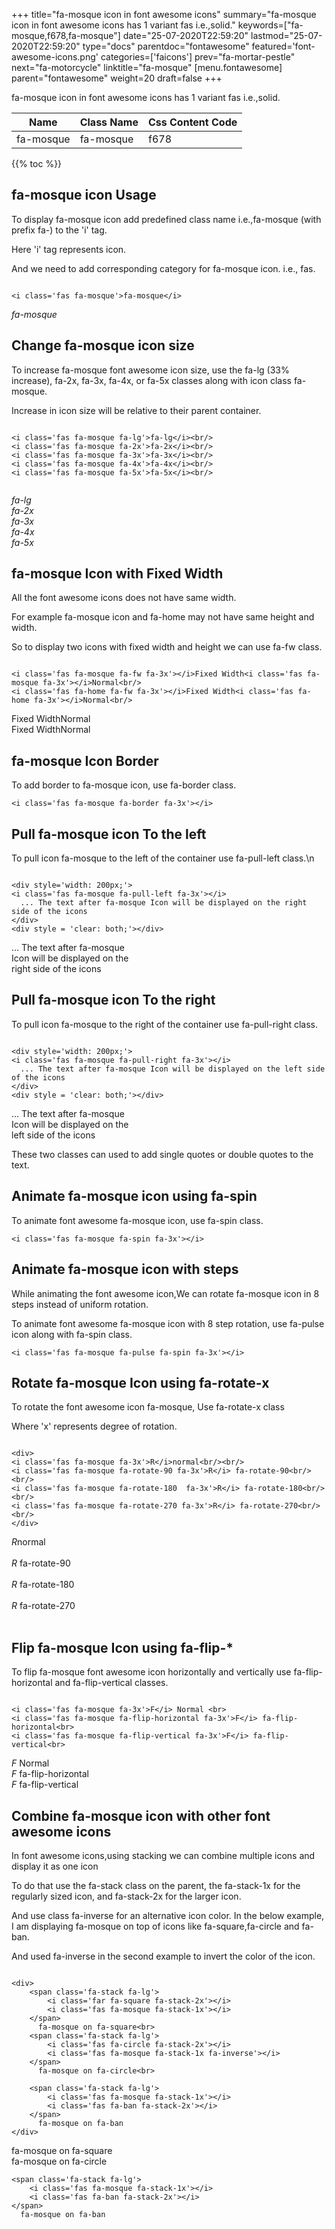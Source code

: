 +++
title="fa-mosque icon in font awesome icons"
summary="fa-mosque icon in font awesome icons has 1 variant fas i.e.,solid."
keywords=["fa-mosque,f678,fa-mosque"]
date="25-07-2020T22:59:20"
lastmod="25-07-2020T22:59:20"
type="docs"
parentdoc="fontawesome"
featured='font-awesome-icons.png'
categories=['faicons']
prev="fa-mortar-pestle"
next="fa-motorcycle"
linktitle="fa-mosque"
[menu.fontawesome]
parent="fontawesome"
weight=20
draft=false
+++


fa-mosque icon in font awesome icons has 1 variant fas i.e.,solid.

<div class='table-responsive'><table class='table'><thead><tr><th>Name</th><th>Class Name</th><th>Css Content Code</th></tr></thead><tbody><tr><td>fa-mosque</td><td>fa-mosque</td><td>f678</td></tr></tbody></table></div>


{{% toc %}}


## fa-mosque icon Usage

To display fa-mosque icon add predefined class name i.e.,fa-mosque (with prefix fa-) to the 'i' tag.

Here 'i' tag represents icon.

And we need to add corresponding category for fa-mosque icon. i.e., fas.


```

<i class='fas fa-mosque'>fa-mosque</i>
```

<i class='fas fa-mosque'>fa-mosque</i>




## Change fa-mosque icon size
To increase fa-mosque font awesome icon size, use the fa-lg (33% increase), fa-2x, fa-3x, fa-4x, or fa-5x classes along with icon class fa-mosque.

Increase in icon size will be relative to their parent container. 

```

<i class='fas fa-mosque fa-lg'>fa-lg</i><br/>
<i class='fas fa-mosque fa-2x'>fa-2x</i><br/>
<i class='fas fa-mosque fa-3x'>fa-3x</i><br/>
<i class='fas fa-mosque fa-4x'>fa-4x</i><br/>
<i class='fas fa-mosque fa-5x'>fa-5x</i><br/>
            
```

<i class='fas fa-mosque fa-lg'>fa-lg</i><br/>
<i class='fas fa-mosque fa-2x'>fa-2x</i><br/>
<i class='fas fa-mosque fa-3x'>fa-3x</i><br/>
<i class='fas fa-mosque fa-4x'>fa-4x</i><br/>
<i class='fas fa-mosque fa-5x'>fa-5x</i><br/>
            



## fa-mosque Icon with Fixed Width 

All the font awesome icons does not have same width.

For example fa-mosque icon and fa-home may not have same height and width.

So to display two icons with fixed width and height we can use fa-fw class.


```

<i class='fas fa-mosque fa-fw fa-3x'></i>Fixed Width<i class='fas fa-mosque fa-3x'></i>Normal<br/>
<i class='fas fa-home fa-fw fa-3x'></i>Fixed Width<i class='fas fa-home fa-3x'></i>Normal<br/>
```

<i class='fas fa-mosque fa-fw fa-3x'></i>Fixed Width<i class='fas fa-mosque fa-3x'></i>Normal<br/>
<i class='fas fa-home fa-fw fa-3x'></i>Fixed Width<i class='fas fa-home fa-3x'></i>Normal<br/>



## fa-mosque Icon Border 

To add border to fa-mosque icon, use fa-border class.


```
<i class='fas fa-mosque fa-border fa-3x'></i>

```
<i class='fas fa-mosque fa-border fa-3x'></i>





## Pull fa-mosque icon To the left

To pull icon fa-mosque to the left of the container use fa-pull-left class.\n

```

<div style='width: 200px;'>
<i class='fas fa-mosque fa-pull-left fa-3x'></i>
  ... The text after fa-mosque Icon will be displayed on the right side of the icons
</div>
<div style = 'clear: both;'></div>
```

<div style='width: 200px;'>
<i class='fas fa-mosque fa-pull-left fa-3x'></i>
  ... The text after fa-mosque Icon will be displayed on the right side of the icons
</div>
<div style = 'clear: both;'></div>




## Pull fa-mosque icon To the right
To pull icon fa-mosque to the right of the container use fa-pull-right class.

```

<div style='width: 200px;'>
<i class='fas fa-mosque fa-pull-right fa-3x'></i>
  ... The text after fa-mosque Icon will be displayed on the left side of the icons
</div>
<div style = 'clear: both;'></div>
```

<div style='width: 200px;'>
<i class='fas fa-mosque fa-pull-right fa-3x'></i>
  ... The text after fa-mosque Icon will be displayed on the left side of the icons
</div>
<div style = 'clear: both;'></div>

These two classes can used to add single quotes or double quotes to the text.


## Animate fa-mosque icon using fa-spin
To animate font awesome fa-mosque icon, use fa-spin class.

```
<i class='fas fa-mosque fa-spin fa-3x'></i>
```
<i class='fas fa-mosque fa-spin fa-3x'></i>




## Animate fa-mosque icon with steps
While animating the font awesome icon,We can rotate fa-mosque icon in 8 steps instead of uniform rotation.

To animate font awesome fa-mosque icon with 8 step rotation, use fa-pulse icon along with fa-spin class.


```
<i class='fas fa-mosque fa-pulse fa-spin fa-3x'></i>

```
<i class='fas fa-mosque fa-pulse fa-spin fa-3x'></i>





## Rotate fa-mosque Icon using fa-rotate-x
To rotate the font awesome icon fa-mosque, Use fa-rotate-x class

Where 'x' represents degree of rotation.


```

<div>
<i class='fas fa-mosque fa-3x'>R</i>normal<br/><br/>
<i class='fas fa-mosque fa-rotate-90 fa-3x'>R</i> fa-rotate-90<br/><br/> 
<i class='fas fa-mosque fa-rotate-180  fa-3x'>R</i> fa-rotate-180<br/><br/> 
<i class='fas fa-mosque fa-rotate-270 fa-3x'>R</i> fa-rotate-270<br/><br/>
</div>
```

<div>
<i class='fas fa-mosque fa-3x'>R</i>normal<br/><br/>
<i class='fas fa-mosque fa-rotate-90 fa-3x'>R</i> fa-rotate-90<br/><br/> 
<i class='fas fa-mosque fa-rotate-180  fa-3x'>R</i> fa-rotate-180<br/><br/> 
<i class='fas fa-mosque fa-rotate-270 fa-3x'>R</i> fa-rotate-270<br/><br/>
</div>




## Flip fa-mosque Icon using fa-flip-*
To flip fa-mosque font awesome icon horizontally and vertically use fa-flip-horizontal and fa-flip-vertical classes. 

```

<i class='fas fa-mosque fa-3x'>F</i> Normal <br>
<i class='fas fa-mosque fa-flip-horizontal fa-3x'>F</i> fa-flip-horizontal<br>
<i class='fas fa-mosque fa-flip-vertical fa-3x'>F</i> fa-flip-vertical<br>
```

<i class='fas fa-mosque fa-3x'>F</i> Normal <br>
<i class='fas fa-mosque fa-flip-horizontal fa-3x'>F</i> fa-flip-horizontal<br>
<i class='fas fa-mosque fa-flip-vertical fa-3x'>F</i> fa-flip-vertical<br>




## Combine fa-mosque icon with other font awesome icons
In font awesome icons,using stacking we can combine multiple icons and display it as one icon 

To do that use the fa-stack class on the parent, the fa-stack-1x for the regularly sized icon, and fa-stack-2x for the larger icon.

And use class fa-inverse for an alternative icon color. 
In the below example, I am displaying fa-mosque on top of icons like fa-square,fa-circle and fa-ban.

And used fa-inverse in the second example to invert the color of the icon.

```

<div>
    <span class='fa-stack fa-lg'>
        <i class='far fa-square fa-stack-2x'></i>
        <i class='fas fa-mosque fa-stack-1x'></i>
    </span>
      fa-mosque on fa-square<br>
    <span class='fa-stack fa-lg'>
        <i class='fas fa-circle fa-stack-2x'></i>
        <i class='fas fa-mosque fa-stack-1x fa-inverse'></i>
    </span>
      fa-mosque on fa-circle<br>

    <span class='fa-stack fa-lg'>
        <i class='fas fa-mosque fa-stack-1x'></i>
        <i class='fas fa-ban fa-stack-2x'></i>
    </span>
      fa-mosque on fa-ban
</div>
```

<div>
    <span class='fa-stack fa-lg'>
        <i class='far fa-square fa-stack-2x'></i>
        <i class='fas fa-mosque fa-stack-1x'></i>
    </span>
      fa-mosque on fa-square<br>
    <span class='fa-stack fa-lg'>
        <i class='fas fa-circle fa-stack-2x'></i>
        <i class='fas fa-mosque fa-stack-1x fa-inverse'></i>
    </span>
      fa-mosque on fa-circle<br>

    <span class='fa-stack fa-lg'>
        <i class='fas fa-mosque fa-stack-1x'></i>
        <i class='fas fa-ban fa-stack-2x'></i>
    </span>
      fa-mosque on fa-ban
</div>






